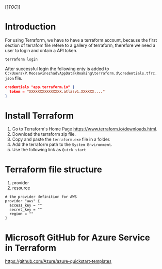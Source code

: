 [[_TOC_]]
# Introduction
For using Terraform, we have to have a terraform account, because the first section of terrafom file refere to a gallery of terraform, therefore we need a user to login and ontain a API token.

```powershell
terraform login
```

After successful login the following enty is added to `C:\Users\P.Moosavinezhad\AppData\Roaming\terraform.d\credentials.tfrc.json` file.

```json
credentials "app.terraform.io" {
  token = "XXXXXXXXXXXXXXX.atlasv1.XXXXXX...."
}
```

# Install Terraform

1. Go to Terraform's Home Page https://www.terraform.io/downloads.html.
2. Download the terraform zip file.
3. Copy and paste the `terraform.exe` file in a folder.
4. Add the terraform path to the `System Environment`.
5. Use the following  link as `Quick start`

# Terraform file structure
1. provider
2. resource

```hcl
# the provider definition for AWS
provider "aws" {
  access_key = ""
  secret_key = ""
  region = ""
}

```

# Microsoft GitHub for Azure Service in Terraform
https://github.com/Azure/azure-quickstart-templates
